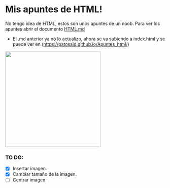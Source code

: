 # Mis apuntes de HTML!
No tengo idea de HTML, estos son unos apuntes de un noob.
Para ver los apuntes abrir el documento [HTML.md](https://github.com/patosaid/Apuntes_html_basico/blob/master/HTML.md)   
* El .md anterior ya no lo actualizo, ahora se va subiendo a index.html y se puede ver en (https://patosaid.github.io/Apuntes_html/)

<img src= "https://proxy.duckduckgo.com/iu/?u=http%3A%2F%2Fwww.decalserpent.com%2Fassets%2Fimages%2Fdecals%25201-500%2FSP-00427-black.jpg&f" width = "300" heigth="300" />

### TO DO: 
- [x] Insertar imagen.
- [x] Cambiar tamaño de la imagen.
- [ ] Centrar imagen.
